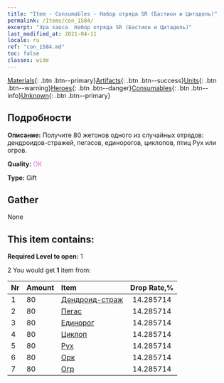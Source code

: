 ```yaml
---
title: "Item - Consumables - Набор отряда SR (Бастион и Цитадель)"
permalink: /Items/con_1584/
excerpt: "Эра хаоса  Набор отряда SR (Бастион и Цитадель)"
last_modified_at: 2021-04-11
locale: ru
ref: "con_1584.md"
toc: false
classes: wide
---
```

 [Materials](/ru/Items/){: .btn .btn--primary}[Artifacts](/ru/Items/Artifacts/){: .btn .btn--success}[Units](/ru/Items/Units/){: .btn .btn--warning}[Heroes](/ru/Items/Heroes/){: .btn .btn--danger}[Consumables](/ru/Items/Consumables/){: .btn .btn--info}[Unknown](/ru/Items/Unknown/){: .btn .btn--primary}

## Подробности
 **Описание:** Получите 80 жетонов одного из случайных отрядов: дендроидов-стражей, пегасов, единорогов, циклопов, птиц Рух или огров.

 **Quality:** <span style="color: #DA70D6">OK</span>

 **Type:** Gift

## Gather

  None

## This item contains:

 **Required Level to open:** 1

 2 You would get **1** item  from:

  | Nr | Amount |     Item    | Drop Rate,% |
  |:---|:-------|:------------|:---------:|
  | 1 | 80 | [Дендроид-страж](/ru/Items/unt_203/) | 14.285714 | 
  | 2 | 80 | [Пегас](/ru/Items/unt_202/) | 14.285714 | 
  | 3 | 80 | [Единорог](/ru/Items/unt_204/) | 14.285714 | 
  | 4 | 80 | [Циклоп](/ru/Items/unt_222/) | 14.285714 | 
  | 5 | 80 | [Рух](/ru/Items/unt_221/) | 14.285714 | 
  | 6 | 80 | [Орк](/ru/Items/unt_219/) | 14.285714 | 
  | 7 | 80 | [Огр](/ru/Items/unt_220/) | 14.285714 | 
